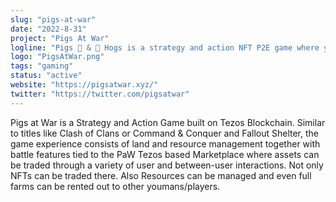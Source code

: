 ```yaml
---
slug: "pigs-at-war"
date: "2022-8-31"
project: "Pigs At War"
logline: "Pigs 🐷 & 🐗 Hogs is a strategy and action NFT P2E game where you claim Land to start building, growing and harvesting resources to generate Yield what can be used to build your troops for later Battles! 🐽#hogstrong"
logo: "PigsAtWar.png"
tags: "gaming"
status: "active"
website: "https://pigsatwar.xyz/"
twitter: "https://twitter.com/pigsatwar"
---
```


Pigs at War is a Strategy and Action Game built on Tezos Blockchain. Similar to titles like Clash of Clans or Command & Conquer and Fallout Shelter, the game experience consists of land and resource management together with battle features tied to the PaW Tezos based Marketplace where assets can be traded through a variety of user and between-user interactions. Not only NFTs can be traded there. Also Resources can be managed and even full farms can be rented out to other youmans/players.
